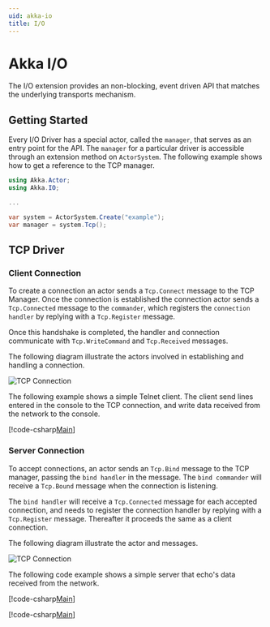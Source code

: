 ```yaml
---
uid: akka-io
title: I/O
---
```

# Akka I/O

The I/O extension provides an non-blocking, event driven API that matches the underlying transports mechanism.

## Getting Started
Every I/O Driver has a special actor, called the `manager`, that serves as an entry point for the API.
The `manager` for a particular driver is accessible through an extension method on `ActorSystem`. The following example shows how to get a reference to the TCP manager.

```csharp
using Akka.Actor;
using Akka.IO;

...

var system = ActorSystem.Create("example");
var manager = system.Tcp();
```

## TCP Driver

### Client Connection

To create a connection an actor sends a `Tcp.Connect` message to the TCP Manager.
Once the connection is established the connection actor sends a `Tcp.Connected` message to the `commander`, which registers the `connection handler` by replying with a `Tcp.Register` message.

Once this handshake is completed, the handler and connection communicate with `Tcp.WriteCommand` and `Tcp.Received` messages.

The following diagram illustrate the actors involved in establishing and handling a connection.

![TCP Connection](/images/io-tcp-client.png)

The following example shows a simple Telnet client. The client send lines entered in the console to the TCP connection, and write data received from the network to the console.

[!code-csharp[Main](../../examples/DocsExamples/Networking/IO/TelnetClient.cs?range=10-63)]

### Server Connection

To accept connections, an actor sends an `Tcp.Bind` message to the TCP manager, passing the `bind handler` in the message.
The `bind commander` will receive a `Tcp.Bound` message when the connection is listening.

The `bind handler` will receive a `Tcp.Connected` message for each accepted connection, and needs to register the connection handler by replying with a `Tcp.Register` message. Thereafter it proceeds the same as a client connection.

The following diagram illustrate the actor and messages.

![TCP Connection](/images/io-tcp-server.png)

The following code example shows a simple server that echo's data received from the network.

[!code-csharp[Main](../../examples/DocsExamples/Networking/IO/EchoServer.cs?range=8-29)]

[!code-csharp[Main](../../examples/DocsExamples/Networking/IO/EchoConnection.cs?range=7-28)]
